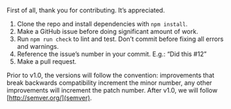 First of all, thank you for contributing. It’s appreciated.

1. Clone the repo and install dependencies with `npm install`.
2. Make a GitHub issue before doing significant amount of work.
3. Run `npm run check` to lint and test. Don’t commit before fixing all errors and warnings.
4. Reference the issue’s number in your commit. E.g.: “Did this #12”
5. Make a pull request.

Prior to v1.0, the versions will follow the convention: improvements that break backwards
compatibility increment the minor number, any other improvements will increment the patch
number. After v1.0, we will follow [http://semver.org/](semver).
